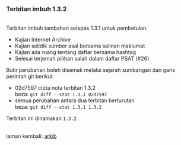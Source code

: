 ### Terbitan imbuh 1.3.2

&nbsp;  
Terbitan imbuh tambahan selepas 1.3.1 untuk pembetulan.

- Kajian Internet Archive
- Kajian selidik sumber asal bersama salinan maklumat
- Kajian ada ruang tentang daftar bersama hashtag
- Selesai terjemah pilihan salah dalam daftar PSAT (#26)

Butir perubahan boleh disemak melalui sejarah sumbangan
dan garis perintah git berikut.

- 02d7597 cipta nota terbitan 1.3.2  
beza: `git diff --stat 1.3.1 02d7597`
- semua perubahan antara dua terbitan berturutan  
beza: `git diff --stat 1.3.1 1.3.2`

Terbitan ini dinamakan `1.3.2`

&nbsp;  
laman kembali: [arkib][0]

  [0]: ../index.md
